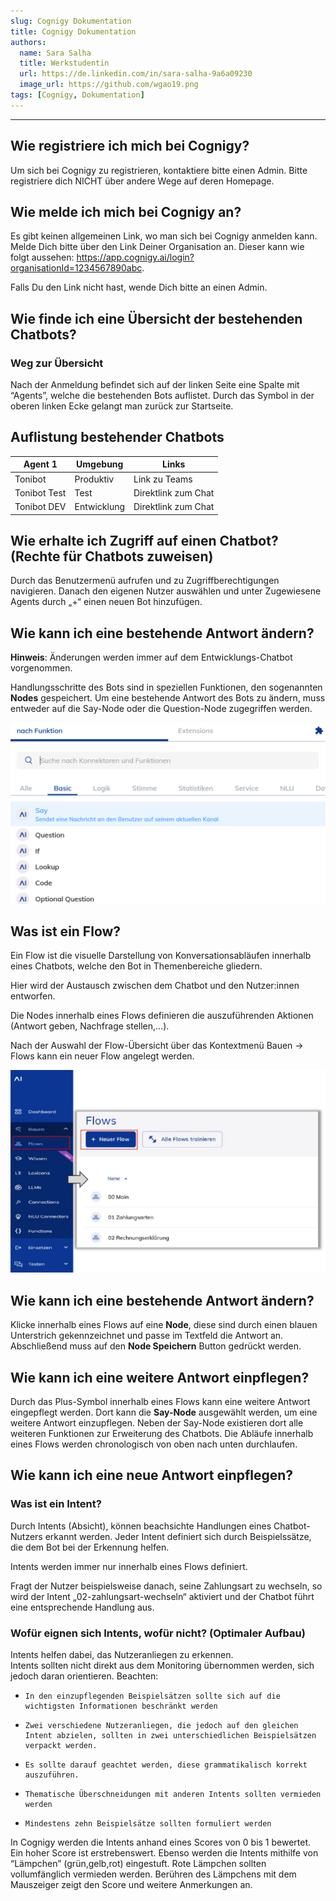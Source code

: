 ```yaml
---
slug: Cognigy Dokumentation 
title: Cognigy Dokumentation 
authors: 
  name: Sara Salha
  title: Werkstudentin
  url: https://de.linkedin.com/in/sara-salha-9a6a09230
  image_url: https://github.com/wgao19.png
tags: [Cognigy, Dokumentation]
---
```

---
## Wie registriere ich mich bei Cognigy?
Um sich bei Cognigy zu registrieren, kontaktiere bitte einen Admin. Bitte registriere dich NICHT über andere Wege auf deren Homepage.  

## Wie melde ich mich bei Cognigy an?
Es gibt keinen allgemeinen Link, wo man sich bei Cognigy anmelden kann. Melde Dich bitte über den Link Deiner Organisation an. Dieser kann wie folgt aussehen: https://app.cognigy.ai/login?organisationId=1234567890abc. 

Falls Du den Link nicht hast, wende Dich bitte an einen Admin. 

## Wie finde ich eine Übersicht der bestehenden Chatbots? 
### Weg zur Übersicht 
Nach der Anmeldung befindet sich auf der linken Seite eine Spalte mit “Agents”, welche die bestehenden Bots auflistet. 
Durch das Symbol in der oberen linken Ecke gelangt man zurück zur Startseite. 

## Auflistung bestehender Chatbots
| Agent  1 | Umgebung | Links    |
|----------|----------|----------|
| Tonibot  | Produktiv | Link zu Teams|
| Tonibot Test| Test   | Direktlink zum Chat|
| Tonibot DEV| Entwicklung | Direktlink zum Chat|

## Wie erhalte ich Zugriff auf einen Chatbot? (Rechte für Chatbots zuweisen) 
Durch  das Benutzermenü aufrufen und zu Zugriffberechtigungen navigieren. Danach den eigenen Nutzer auswählen und unter Zugewiesene Agents durch „+“ einen neuen Bot hinzufügen. 

## Wie kann ich eine bestehende Antwort ändern? 
**Hinweis**: Änderungen werden immer auf dem Entwicklungs-Chatbot vorgenommen. 

Handlungsschritte des Bots sind in speziellen Funktionen, den sogenannten **Nodes** gespeichert. Um eine bestehende Antwort des Bots zu ändern, muss entweder auf die Say-Node oder die Question-Node zugegriffen werden.

![test](/img/3.png)

## Was ist ein Flow?
Ein Flow ist die visuelle Darstellung von Konversationsabläufen innerhalb eines Chatbots, welche den Bot in Themenbereiche gliedern. 

Hier wird der Austausch zwischen dem Chatbot und den Nutzer:innen entworfen. 

Die Nodes innerhalb eines Flows definieren die auszuführenden Aktionen (Antwort geben, Nachfrage stellen,…). 

Nach der Auswahl der Flow-Übersicht über das Kontextmenü Bauen -> Flows kann ein neuer Flow angelegt werden.

![test](/img/4.png)

## Wie kann ich eine bestehende Antwort ändern?
Klicke innerhalb eines Flows auf eine **Node**, diese sind durch einen blauen Unterstrich gekennzeichnet und passe im Textfeld die Antwort an. Abschließend muss auf den **Node Speichern** Button gedrückt werden. 

## Wie kann ich eine weitere Antwort einpflegen?
Durch das Plus-Symbol innerhalb eines Flows kann eine weitere Antwort eingepflegt werden. Dort kann die **Say-Node** ausgewählt werden, um eine weitere Antwort einzupflegen. Neben der Say-Node existieren dort alle weiteren Funktionen zur Erweiterung des Chatbots. Die Abläufe innerhalb eines Flows werden chronologisch von oben nach unten durchlaufen. 

## Wie kann ich eine neue Antwort einpflegen?
### Was ist ein Intent? 
Durch Intents (Absicht), können beachsichte Handlungen eines Chatbot-Nutzers erkannt werden. Jeder Intent definiert sich durch Beispielssätze, die dem Bot bei der Erkennung helfen. 

Intents werden immer nur innerhalb eines Flows definiert. 

Fragt der Nutzer beispielsweise danach, seine Zahlungsart zu wechseln, so wird der Intent „02-zahlungsart-wechseln“ aktiviert und der Chatbot führt eine entsprechende Handlung aus. 


### Wofür eignen sich Intents, wofür nicht? (Optimaler Aufbau)
Intents helfen dabei, das Nutzeranliegen zu erkennen.  
Intents sollten nicht direkt aus dem Monitoring übernommen werden, sich jedoch daran orientieren.
Beachten: 
-     In den einzupflegenden Beispielsätzen sollte sich auf die wichtigsten Informationen beschränkt werden 
-     Zwei verschiedene Nutzeranliegen, die jedoch auf den gleichen Intent abzielen, sollten in zwei unterschiedlichen Beispielsätzen verpackt werden.
-     Es sollte darauf geachtet werden, diese grammatikalisch korrekt auszuführen. 
-     Thematische Überschneidungen mit anderen Intents sollten vermieden werden 
-     Mindestens zehn Beispielsätze sollten formuliert werden 
In Cognigy werden die Intents anhand eines Scores von 0 bis 1 bewertet. Ein hoher Score ist erstrebenswert.
Ebenso werden die Intents mithilfe von “Lämpchen” (grün,gelb,rot) eingestuft. Rote Lämpchen sollten vollumfänglich vermieden werden. Berühren des Lämpchens mit dem Mauszeiger zeigt den Score und weitere Anmerkungen an. 